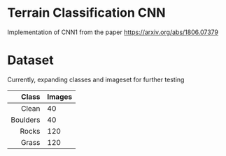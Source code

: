 # Terrain Classification CNN

Implementation of CNN1 from the paper https://arxiv.org/abs/1806.07379


# Dataset
Currently, expanding classes and imageset for further testing

| Class       | Images         |
| -------------: |:-------------|
| Clean      | 40|
| Boulders     | 40     |
| Rocks | 120      |
| Grass | 120     |
